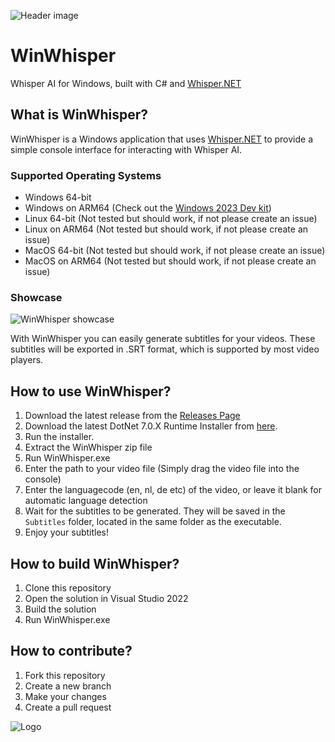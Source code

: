 ![Header image](https://user-images.githubusercontent.com/33700526/222953487-2e7c4ec4-ce4e-4675-ae2f-ea5972aef669.png)

# WinWhisper
Whisper AI for Windows, built with C# and [Whisper.NET](https://github.com/sandrohanea/whisper.net)

## What is WinWhisper?
WinWhisper is a Windows application that uses [Whisper.NET](https://github.com/sandrohanea/whisper.net) to provide a simple console interface for interacting with Whisper AI.

### Supported Operating Systems
- Windows 64-bit
- Windows on ARM64 (Check out the [Windows 2023 Dev kit](https://learn.microsoft.com/en-us/windows/arm/dev-kit/))
- Linux 64-bit (Not tested but should work, if not please create an issue)
- Linux on ARM64 (Not tested but should work, if not please create an issue)
- MacOS 64-bit (Not tested but should work, if not please create an issue)
- MacOS on ARM64 (Not tested but should work, if not please create an issue)

### Showcase
![WinWhisper showcase](https://user-images.githubusercontent.com/33700526/222954203-adb416b6-9fe3-490b-b33f-9051e9579031.gif)


With WinWhisper you can easily generate subtitles for your videos. These subtitles will be exported in .SRT format, which is supported by most video players.

## How to use WinWhisper?
1. Download the latest release from the [Releases Page](https://github.com/GewoonJaap/WinWhisper/releases)
2. Download the latest DotNet 7.0.X Runtime Installer from [here](https://dotnet.microsoft.com/en-us/download/dotnet/7.0).
3. Run the installer.
4. Extract the WinWhisper zip file
5. Run WinWhisper.exe
6. Enter the path to your video file (Simply drag the video file into the console)
7. Enter the languagecode (en, nl, de etc) of the video, or leave it blank for automatic language detection
8. Wait for the subtitles to be generated. They will be saved in the `Subtitles` folder, located in the same folder as the executable.
9. Enjoy your subtitles!

## How to build WinWhisper?
1. Clone this repository
2. Open the solution in Visual Studio 2022
3. Build the solution
4. Run WinWhisper.exe

## How to contribute?
1. Fork this repository
2. Create a new branch
3. Make your changes
4. Create a pull request


![Logo](https://user-images.githubusercontent.com/33700526/222953513-d2122c07-4bac-4169-9ce1-16ffe74273c6.png)
